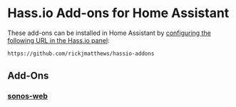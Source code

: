 # Hass.io Add-ons for Home Assistant

These add-ons can be installed in Home Assistant by [configuring the following URL in the Hass.io panel](https://home-assistant.io/hassio/installing_third_party_addons/):

```txt
https://github.com/rickjmatthews/hassio-addons
```

## Add-Ons

### [sonos-web](sonos-web)
